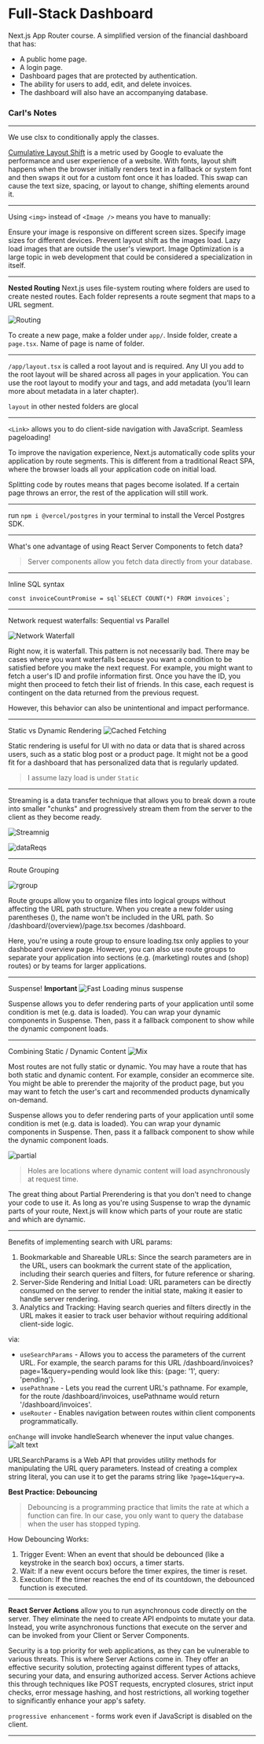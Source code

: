 # Full-Stack Dashboard
Next.js App Router course. A simplified version of the financial dashboard that has:

- A public home page.
- A login page.
- Dashboard pages that are protected by authentication.
- The ability for users to add, edit, and delete invoices.
- The dashboard will also have an accompanying database.


### Carl's Notes
_____

We use clsx to conditionally apply the classes.

[Cumulative Layout Shift](https://web.dev/articles/cls) is a metric used by Google to evaluate the performance and user experience of a website. With fonts, layout shift happens when the browser initially renders text in a fallback or system font and then swaps it out for a custom font once it has loaded. This swap can cause the text size, spacing, or layout to change, shifting elements around it.

_____
Using `<img>` instead of `<Image />` means you have to manually:

Ensure your image is responsive on different screen sizes.
Specify image sizes for different devices.
Prevent layout shift as the images load.
Lazy load images that are outside the user's viewport.
Image Optimization is a large topic in web development that could be considered a specialization in itself.

_____

**Nested Routing**
Next.js uses file-system routing where folders are used to create nested routes. Each folder represents a route segment that maps to a URL segment.

![Routing](https://nextjs.org/_next/image?url=%2Flearn%2Fdark%2Ffolders-to-url-segments.png&w=3840&q=75)

To create a new page, make a folder under `app/`. Inside folder, create a `page.tsx`. Name of page is name of folder.

_____

`/app/layout.tsx` is called a root layout and is required. Any UI you add to the root layout will be shared across all pages in your application. You can use the root layout to modify your <html> and <body> tags, and add metadata (you'll learn more about metadata in a later chapter).

`layout` in other nested folders are glocal

_____

`<Link>` allows you to do client-side navigation with JavaScript. Seamless pageloading!

To improve the navigation experience, Next.js automatically code splits your application by route segments. This is different from a traditional React SPA, where the browser loads all your application code on initial load.

Splitting code by routes means that pages become isolated. If a certain page throws an error, the rest of the application will still work.

_____

run `npm i @vercel/postgres` in your terminal to install the Vercel Postgres SDK.

____

What's one advantage of using React Server Components to fetch data?
> Server components allow you fetch data directly from your database.

____

Inline SQL syntax

```
const invoiceCountPromise = sql`SELECT COUNT(*) FROM invoices`;
```
____

Network request waterfalls: Sequential vs Parallel

![Network Waterfall](https://nextjs.org/_next/image?url=%2Flearn%2Fdark%2Fsequential-parallel-data-fetching.png&w=1920&q=75)

Right now, it is waterfall. This pattern is not necessarily bad. There may be cases where you want waterfalls because you want a condition to be satisfied before you make the next request. For example, you might want to fetch a user's ID and profile information first. Once you have the ID, you might then proceed to fetch their list of friends. In this case, each request is contingent on the data returned from the previous request.

However, this behavior can also be unintentional and impact performance.

_____

Static vs Dynamic Rendering
![Cached Fetching](https://nextjs.org/_next/image?url=%2Flearn%2Fdark%2Fstatic-site-generation.png&w=1920&q=75)

Static rendering is useful for UI with no data or data that is shared across users, such as a static blog post or a product page. It might not be a good fit for a dashboard that has personalized data that is regularly updated.

> I assume lazy load is under `Static`

_____

Streaming is a data transfer technique that allows you to break down a route into smaller "chunks" and progressively stream them from the server to the client as they become ready.

![Streamnig](https://nextjs.org/_next/image?url=%2Flearn%2Fdark%2Fserver-rendering-with-streaming.png&w=1920&q=75)

![dataReqs](https://nextjs.org/_next/image?url=%2Flearn%2Fdark%2Fserver-rendering-with-streaming-chart.png&w=1920&q=75)

_____

Route Grouping

![rgroup](https://nextjs.org/_next/image?url=%2Flearn%2Fdark%2Froute-group.png&w=1920&q=75)

Route groups allow you to organize files into logical groups without affecting the URL path structure. When you create a new folder using parentheses (), the name won't be included in the URL path. So /dashboard/(overview)/page.tsx becomes /dashboard.

Here, you're using a route group to ensure loading.tsx only applies to your dashboard overview page. However, you can also use route groups to separate your application into sections (e.g. (marketing) routes and (shop) routes) or by teams for larger applications.


_____

Suspense! **Important**
![Fast Loading minus suspense](https://nextjs.org/_next/image?url=%2Flearn%2Fdark%2Floading-revenue-chart.png&w=1080&q=75)

Suspense allows you to defer rendering parts of your application until some condition is met (e.g. data is loaded). You can wrap your dynamic components in Suspense. Then, pass it a fallback component to show while the dynamic component loads.
_____

Combining Static / Dynamic Content
![Mix](https://nextjs.org/_next/image?url=%2Flearn%2Fdark%2Fdashboard-static-dynamic-components.png&w=1920&q=75)

Most routes are not fully static or dynamic. You may have a route that has both static and dynamic content. For example, consider an ecommerce site. You might be able to prerender the majority of the product page, but you may want to fetch the user's cart and recommended products dynamically on-demand.

Suspense allows you to defer rendering parts of your application until some condition is met (e.g. data is loaded). You can wrap your dynamic components in Suspense. Then, pass it a fallback component to show while the dynamic component loads.

![partial](https://nextjs.org/_next/image?url=%2Flearn%2Fdark%2Fthinking-in-ppr.png&w=1920&q=75)

> Holes are locations where dynamic content will load asynchronously at request time.

The great thing about Partial Prerendering is that you don't need to change your code to use it. As long as you're using Suspense to wrap the dynamic parts of your route, Next.js will know which parts of your route are static and which are dynamic.
_____

Benefits of implementing search with URL params:

1. Bookmarkable and Shareable URLs: Since the search parameters are in the URL, users can bookmark the current state of the application, including their search queries and filters, for future reference or sharing.
2. Server-Side Rendering and Initial Load: URL parameters can be directly consumed on the server to render the initial state, making it easier to handle server rendering.
3. Analytics and Tracking: Having search queries and filters directly in the URL makes it easier to track user behavior without requiring additional client-side logic.

via:
- `useSearchParams` - Allows you to access the parameters of the current URL. For example, the search params for this URL /dashboard/invoices?page=1&query=pending would look like this: {page: '1', query: 'pending'}.
- `usePathname` - Lets you read the current URL's pathname. For example, for the route /dashboard/invoices, usePathname would return '/dashboard/invoices'.
- `useRouter` - Enables navigation between routes within client components programmatically.

`onChange` will invoke handleSearch whenever the input value changes.
![alt text](image.png)

URLSearchParams is a Web API that provides utility methods for manipulating the URL query parameters. Instead of creating a complex string literal, you can use it to get the params string like `?page=1&query=a`.

**Best Practice: Debouncing**
> Debouncing is a programming practice that limits the rate at which a function can fire. In our case, you only want to query the database when the user has stopped typing.

How Debouncing Works:

1. Trigger Event: When an event that should be debounced (like a keystroke in the search box) occurs, a timer starts.
2. Wait: If a new event occurs before the timer expires, the timer is reset.
3. Execution: If the timer reaches the end of its countdown, the debounced function is executed.
_____

**React Server Actions** allow you to run asynchronous code directly on the server. They eliminate the need to create API endpoints to mutate your data. Instead, you write asynchronous functions that execute on the server and can be invoked from your Client or Server Components.

Security is a top priority for web applications, as they can be vulnerable to various threats. This is where Server Actions come in. They offer an effective security solution, protecting against different types of attacks, securing your data, and ensuring authorized access. Server Actions achieve this through techniques like POST requests, encrypted closures, strict input checks, error message hashing, and host restrictions, all working together to significantly enhance your app's safety.

`progressive enhancement` - forms work even if JavaScript is disabled on the client.

_____